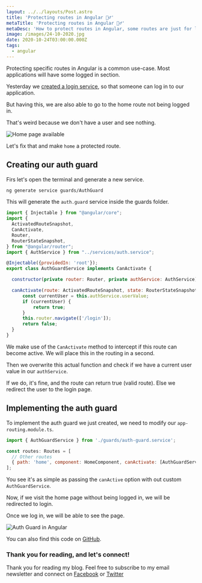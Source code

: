 ```yaml
---
layout: ../../layouts/Post.astro
title: 'Protecting routes in Angular 👮‍♂️'
metaTitle: 'Protecting routes in Angular 👮‍♂️'
metaDesc: 'How to protect routes in Angular, some routes are just for logged in users.'
image: /images/24-10-2020.jpg
date: 2020-10-24T03:00:00.000Z
tags:
  - angular
---
```

Protecting specific routes in Angular is a common use-case. Most applications will have some logged in section.

Yesterday we [created a login service](https://daily-dev-tips.com/posts/angular-authenticating-users-from-an-api/), so that someone can log in to our application.

But having this, we are also able to go to the home route not being logged in.

That's weird because we don't have a user and see nothing.

![Home page available](https://cdn.hashnode.com/res/hashnode/image/upload/v1603003313238/FXp0yfcgm.png)

Let's fix that and make `home` a protected route.

## Creating our auth guard

Firs let's open the terminal and generate a new service.

```bash
ng generate service guards/AuthGuard
```

This will generate the `auth.guard` service inside the guards folder.

```js
import { Injectable } from "@angular/core";
import {
  ActivatedRouteSnapshot,
  CanActivate,
  Router,
  RouterStateSnapshot,
} from "@angular/router";
import { AuthService } from "../services/auth.service";

@Injectable({providedIn: 'root'});
export class AuthGuardService implements CanActivate {

  constructor(private router: Router, private authService: AuthService) {}

  canActivate(route: ActivatedRouteSnapshot, state: RouterStateSnapshot) {
      const currentUser = this.authService.userValue;
      if (currentUser) {
          return true;
      }
      this.router.navigate(['/login']);
      return false;
  }
}
```

We make use of the `CanActivate` method to intercept if this route can become active. We will place this in the routing in a second.

Then we overwrite this actual function and check if we have a current user value in our `authService`.

If we do, it's fine, and the route can return true (valid route).
Else we redirect the user to the login page.

## Implementing the auth guard

To implement the auth guard we just created, we need to modify our `app-routing.module.ts`.

```js
import { AuthGuardService } from './guards/auth-guard.service';

const routes: Routes = [
  // Other routes
  { path: 'home', component: HomeComponent, canActivate: [AuthGuardService] },
];
```

You see it's as simple as passing the `canActive` option with out custom `AuthGuardService`.

Now, if we visit the home page without being logged in, we will be redirected to login.

Once we log in, we will be able to see the page.

![Auth Guard in Angular](https://cdn.hashnode.com/res/hashnode/image/upload/v1603004398467/gyUqRPsIh.gif)

You can also find this code on [GitHub](https://github.com/rebelchris/angular-starter-demo/tree/feature/auth).

### Thank you for reading, and let's connect!

Thank you for reading my blog. Feel free to subscribe to my email newsletter and connect on [Facebook](https://www.facebook.com/DailyDevTipsBlog) or [Twitter](https://twitter.com/DailyDevTips1)
